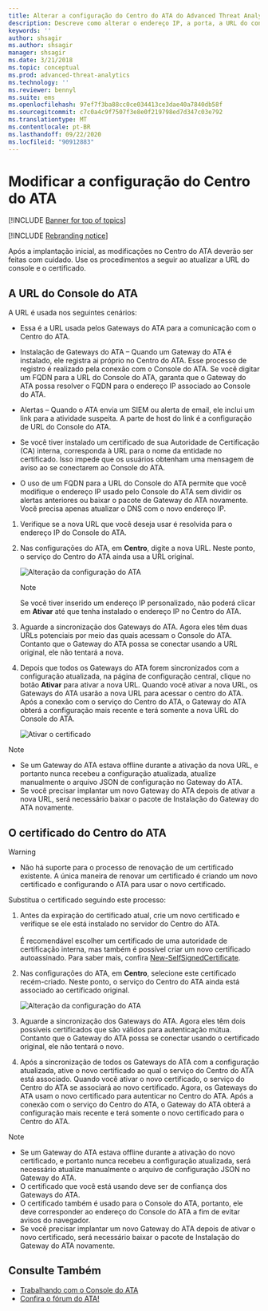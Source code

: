```yaml
---
title: Alterar a configuração do Centro do ATA do Advanced Threat Analytics
description: Descreve como alterar o endereço IP, a porta, a URL do console ou o certificado de seu Centro do ATA.
keywords: ''
author: shsagir
ms.author: shsagir
manager: shsagir
ms.date: 3/21/2018
ms.topic: conceptual
ms.prod: advanced-threat-analytics
ms.technology: ''
ms.reviewer: bennyl
ms.suite: ems
ms.openlocfilehash: 97ef7f3ba88cc0ce034413ce3dae40a7840db58f
ms.sourcegitcommit: c7c0a4c9f7507f3e8e0f219798ed7d347c03e792
ms.translationtype: MT
ms.contentlocale: pt-BR
ms.lasthandoff: 09/22/2020
ms.locfileid: "90912883"
---
```

# <a name="modifying-the-ata-center-configuration"></a>Modificar a configuração do Centro do ATA



[!INCLUDE [Banner for top of topics](includes/banner.md)]

[!INCLUDE [Rebranding notice](includes/rebranding.md)]

Após a implantação inicial, as modificações no Centro do ATA deverão ser feitas com cuidado. Use os procedimentos a seguir ao atualizar a URL do console e o certificado.

## <a name="the-ata-console-url"></a>A URL do Console do ATA

A URL é usada nos seguintes cenários:

- Essa é a URL usada pelos Gateways do ATA para a comunicação com o Centro do ATA.

- Instalação de Gateways do ATA – Quando um Gateway do ATA é instalado, ele registra ai próprio no Centro do ATA. Esse processo de registro é realizado pela conexão com o Console do ATA. Se você digitar um FQDN para a URL do Console do ATA, garanta que o Gateway do ATA possa resolver o FQDN para o endereço IP associado ao Console do ATA.

- Alertas – Quando o ATA envia um SIEM ou alerta de email, ele inclui um link para a atividade suspeita. A parte de host do link é a configuração de URL do Console do ATA.

- Se você tiver instalado um certificado de sua Autoridade de Certificação (CA) interna, corresponda à URL para o nome da entidade no certificado. Isso impede que os usuários obtenham uma mensagem de aviso ao se conectarem ao Console do ATA.

- O uso de um FQDN para a URL do Console do ATA permite que você modifique o endereço IP usado pelo Console do ATA sem dividir os alertas anteriores ou baixar o pacote de Gateway do ATA novamente. Você precisa apenas atualizar o DNS com o novo endereço IP.

1. Verifique se a nova URL que você deseja usar é resolvida para o endereço IP do Console do ATA.

1. Nas configurações do ATA, em **Centro**, digite a nova URL. Neste ponto, o serviço do Centro do ATA ainda usa a URL original. 

    ![Alteração da configuração do ATA](media/change-center-config.png)

   > [!NOTE]
   > Se você tiver inserido um endereço IP personalizado, não poderá clicar em **Ativar** até que tenha instalado o endereço IP no Centro do ATA.
    
1. Aguarde a sincronização dos Gateways do ATA. Agora eles têm duas URLs potenciais por meio das quais acessam o Console do ATA. Contanto que o Gateway do ATA possa se conectar usando a URL original, ele não tentará a nova.

1. Depois que todos os Gateways do ATA forem sincronizados com a configuração atualizada, na página de configuração central, clique no botão **Ativar** para ativar a nova URL. Quando você ativar a nova URL, os Gateways do ATA usarão a nova URL para acessar o centro do ATA. Após a conexão com o serviço do Centro do ATA, o Gateway do ATA obterá a configuração mais recente e terá somente a nova URL do Console do ATA. 

    ![Ativar o certificado](media/center-activation.png)

> [!NOTE]
> - Se um Gateway do ATA estava offline durante a ativação da nova URL, e portanto nunca recebeu a configuração atualizada, atualize manualmente o arquivo JSON de configuração no Gateway do ATA.
> - Se você precisar implantar um novo Gateway do ATA depois de ativar a nova URL, será necessário baixar o pacote de Instalação do Gateway do ATA novamente.


## <a name="the-ata-center-certificate"></a>O certificado do Centro do ATA

> [!WARNING]
> - Não há suporte para o processo de renovação de um certificado existente. A única maneira de renovar um certificado é criando um novo certificado e configurando o ATA para usar o novo certificado.


Substitua o certificado seguindo este processo:

1. Antes da expiração do certificado atual, crie um novo certificado e verifique se ele está instalado no servidor do Centro do ATA. <br></br>É recomendável escolher um certificado de uma autoridade de certificação interna, mas também é possível criar um novo certificado autoassinado. Para saber mais, confira [New-SelfSignedCertificate](/powershell/module/pkiclient/new-selfsignedcertificate?view=win10-ps&preserve-view=true).

1. Nas configurações do ATA, em **Centro**, selecione este certificado recém-criado. Neste ponto, o serviço do Centro do ATA ainda está associado ao certificado original. 

    ![Alteração da configuração do ATA](media/change-center-config.png)

1. Aguarde a sincronização dos Gateways do ATA. Agora eles têm dois possíveis certificados que são válidos para autenticação mútua. Contanto que o Gateway do ATA possa se conectar usando o certificado original, ele não tentará o novo.

1. Após a sincronização de todos os Gateways do ATA com a configuração atualizada, ative o novo certificado ao qual o serviço do Centro do ATA está associado. Quando você ativar o novo certificado, o serviço do Centro do ATA se associará ao novo certificado. Agora, os Gateways do ATA usam o novo certificado para autenticar no Centro do ATA. Após a conexão com o serviço do Centro do ATA, o Gateway do ATA obterá a configuração mais recente e terá somente o novo certificado para o Centro do ATA. 

> [!NOTE]
> - Se um Gateway do ATA estava offline durante a ativação do novo certificado, e portanto nunca recebeu a configuração atualizada, será necessário atualize manualmente o arquivo de configuração JSON no Gateway do ATA.
> - O certificado que você está usando deve ser de confiança dos Gateways do ATA.
> - O certificado também é usado para o Console do ATA, portanto, ele deve corresponder ao endereço do Console do ATA a fim de evitar avisos do navegador.
> - Se você precisar implantar um novo Gateway do ATA depois de ativar o novo certificado, será necessário baixar o pacote de Instalação do Gateway do ATA novamente.



 
## <a name="see-also"></a>Consulte Também
- [Trabalhando com o Console do ATA](working-with-ata-console.md)
- [Confira o fórum do ATA!](https://aka.ms/ata-forum)